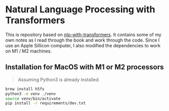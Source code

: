 # Natural Language Processing with Transformers

This is repository based on
[nlp-with-transformers](https://github.com/nlp-with-transformers/). It contains
some of my own notes as I read through the book and work through the code. Since
I use an Apple Sillicon computer, I also modified the dependencies to work on M1
/ M2 machines.

## Installation for MacOS with M1 or M2 processors

> Assuming Python3 is already installed.

```bash
brew install h5fs
python3 -m venv ./venv
source venv/bin/activate
pip install -r requirements/dev.txt
```
